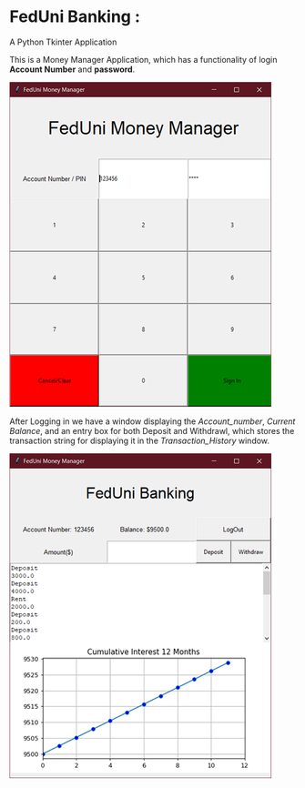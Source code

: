 # FedUni Banking : 
A Python Tkinter Application

This is a Money Manager Application, which has a functionality of login **Account Number** and **password**.

![FedUni](images/sc1.png "FedUni Banking")

After Logging in we have a window displaying the *Account_number*, *Current Balance*, and an entry box for both Deposit and Withdrawl, which stores the transaction string for displaying it in the *Transaction_History* window.

![FedUni](images/sc2.png "FedUni Banking")
